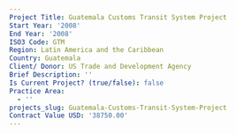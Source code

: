 ```yaml
---
Project Title: Guatemala Customs Transit System Project
Start Year: '2008'
End Year: '2008'
ISO3 Code: GTM
Region: Latin America and the Caribbean
Country: Guatemala
Client/ Donor: US Trade and Development Agency
Brief Description: ''
Is Current Project? (true/false): false
Practice Area:
  - ''
projects_slug: Guatemala-Customs-Transit-System-Project
Contract Value USD: '38750.00'
---
```

